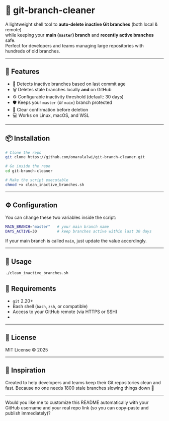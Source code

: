 # 🧹 git-branch-cleaner

A lightweight shell tool to **auto-delete inactive Git branches** (both local & remote)  
while keeping your **main (`master`) branch** and **recently active branches** safe.  
Perfect for developers and teams managing large repositories with hundreds of old branches.

---

## 🚀 Features

- 🧠 Detects inactive branches based on last commit age  
- 🗑️ Deletes stale branches locally **and** on GitHub  
- ⚙️ Configurable inactivity threshold (default: 30 days)  
- 🛡️ Keeps your `master` (or `main`) branch protected  
- 🧩 Clear confirmation before deletion  
- 💻 Works on Linux, macOS, and WSL

---

## 📦 Installation

```bash
# Clone the repo
git clone https://github.com/omaralalwi/git-branch-cleaner.git

# Go inside the repo
cd git-branch-cleaner

# Make the script executable
chmod +x clean_inactive_branches.sh
````

---

## ⚙️ Configuration

You can change these two variables inside the script:

```bash
MAIN_BRANCH="master"   # your main branch name
DAYS_ACTIVE=30         # keep branches active within last 30 days
```

If your main branch is called `main`, just update the value accordingly.

---

## 🧩 Usage

```bash
./clean_inactive_branches.sh
```

## 🧰 Requirements

* `git` 2.20+
* Bash shell (`bash`, `zsh`, or compatible)
* Access to your GitHub remote (via HTTPS or SSH)
* 
---

## 📜 License

MIT License © 2025

---

## 💬 Inspiration

Created to help developers and teams keep their Git repositories clean and fast.
Because no one needs 1800 stale branches slowing things down 🚀

---

Would you like me to customize this README automatically with your GitHub username and your real repo link (so you can copy-paste and publish immediately)?
```
